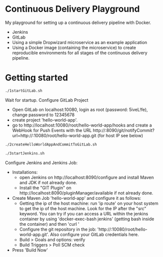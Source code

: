 # Continuous Delivery Playground
My playground for setting up a continuous delivery pipeline with Docker.

- Jenkins
- GitLab
- Using a simple Dropwizard microservice as an example application
- Using a Docker image (containing the microservice) to create reproducible environments for all stages of the continuous delivery pipeline.

# Getting started
````bash
./1startGitLab.sh
````
Wait for startup.
Configure GitLab Project 
- Open GitLab on  localhost:10080, login as root (password: 5iveL!fe), change password to 12345678
- create project 'hello-world-app'.
- go to http://localhost:10080/root/hello-world-app/hooks and create a WebHook for Push Events with the URL http://<IpOfHostMachine>:8090/git/notifyCommit?url=http://<IpOfHostMachine>:10080/root/hello-world-app.git (for host IP see  below)

 ````bash
./2createHelloWorldAppAndCommitToGitLab.sh
````

 ````bash
./3startJenkins.sh
````
Configure Jenkins and Jenkins Job:
- Installations:
  - open Jenkins on http://localhost:8090/configure and install Maven and JDK if not already done.
  - Install the "GIT Plugin" on http://localhost:8090/pluginManager/available if not already done.
- Create Maven Job 'hello-world-app' and configure it as follows:
  - Getting the ip of the host machine: run 'ip route' on your host system to get the ip of the host machine. Look for the IP after the "src" keyword. You can try if you can access a URL within the jenkins container by using 'docker-exec-bash jenkins' (getting bash inside the container) and  then 'curl <url>'
  - Configure the git repository in the job: 'http://<IpOfHostMachine>:10080/root/hello-world-app.git'. Also configure your GitLab credentials here.
  - Build > Goals and options: verify
  - Build Triggers > Poll SCM check 
- Press 'Build Now'




